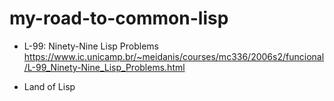 # my-road-to-common-lisp

- L-99: Ninety-Nine Lisp Problems 
https://www.ic.unicamp.br/~meidanis/courses/mc336/2006s2/funcional/L-99_Ninety-Nine_Lisp_Problems.html

- Land of Lisp




